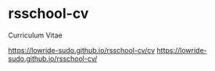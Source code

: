 # rsschool-cv
Curriculum Vitae 

https://lowride-sudo.github.io/rsschool-cv/cv
https://lowride-sudo.github.io/rsschool-cv/